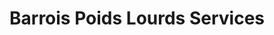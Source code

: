 ---
title: "Barrois Poids Lourds Services"
url: /savonnieres-devant-bar/barrois-poids-lourds-services/
shop: réparation de voitures
---